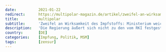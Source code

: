 ```yaml
---
date:          2021-01-22
redirect:      https://multipolar-magazin.de/artikel/zweifel-an-wirksamkeit
title:         multipolar
subtitle:      'Zweifel an Wirksamkeit des Impfstoffs: Ministerium weicht aus, Medien schweigen'
description:   'Die Regierung äußert sich nicht zu den vom RKI festgestellten Qualitätsmängeln.'
country:       [DE]
categories:    [Impfung, Politik, MSM]
tags:          [zensur]
---
```

